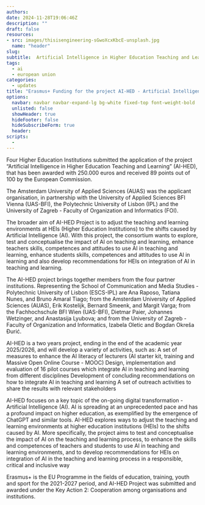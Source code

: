 ```yaml
---
authors:
date: 2024-11-28T19:06:46Z
description: ""
draft: false
resources: 
- src: images/thisisengineering-sGwoXcxKbcE-unsplash.jpg
  name: "header"
slug:
subtitle:  Artificial Intelligence in Higher Education Teaching and Learning
tags: 
  - ai
  - european union
categories: 
  - updates
title: "Erasmus+ Funding for the project AI-HED - Artificial Intelligence in Higher Education Teaching and Learning"
options:
  navbar: navbar navbar-expand-lg bg-white fixed-top font-weight-bold
  unlisted: false
  showHeader: true
  hideFooter: false
  hideSubscribeForm: true
  header:
scripts:
  -
---
```


Four Higher Education Institutions submitted the application of the project “Artificial Intelligence in Higher Education Teaching and Learning” (AI-HED), that has been awarded with 250.000 euros and received 89 points out of 100 by the European Commission. 
 
The Amsterdam University of Applied Sciences (AUAS) was the applicant organisation, in partnership with the University of Applied Sciences BFI Vienna (UAS-BFI), the Polytechnic University of Lisbon (IPL) and the University of Zagreb - Faculty of Organization and Informatics (FOI). 
 
The broader aim of AI-HED Project is to adjust the teaching and learning environments at HEIs (Higher Education Institutions) to the shifts caused by Artificial Intelligence (AI). With this project, the consortium wants to explore, test and conceptualise the impact of AI on teaching and learning, enhance teachers skills, competences and attitudes to use AI in teaching and learning, enhance students skills, competences and attitudes to use AI in learning and also develop recommendations for HEIs on integration of AI in teaching and learning. 
 
The AI-HED project brings together members from the four partner institutions. Representing the School of Communication and Media Studies - Polytechnic University of Lisbon (ESCS-IPL) are Ana Raposo, Tatiana Nunes, and Bruno Amaral Tiago; from the Amsterdam University of Applied Sciences (AUAS), Erik Kostelijk, Bernard Smeenk, and Margit Varga; from the Fachhochschule BFI Wien (UAS-BFI), Dietmar Paier, Johannes Wetzinger, and Anastasija Lyubova; and from the University of Zagreb - Faculty of Organization and Informatics, Izabela Oletic and Bogdan Okreša Đurić.


AI-HED is a two years project, ending in the end of the academic year 2025/2026, and will develop a variety of activities, such as: 
A set of measures to enhance the AI literacy of lecturers (AI starter kit, training and Massive Open Online Course - MOOC) 
Design, implementation and evaluation of 16 pilot courses which integrate AI in teaching and learning from different disciplines 
Development of concluding recommendations on how to integrate AI in teaching and learning 
A set of outreach activities to share the results with relevant stakeholders 
 
AI-HED focuses on a key topic of the on-going digital transformation - Artificial Intelligence (AI). AI is spreading at an unprecedented pace and has a profound impact on higher education, as exemplified by the emergence of ChatGPT and similar tools. AI-HED explores ways to adjust the teaching and learning environments at higher education institutions (HEIs) to the shifts caused by AI. More specifically, the project aims to test and conceptualise the impact of AI on the teaching and learning 
process, to enhance the skills and competences of teachers and students to use AI in teaching and learning environments, and to develop recommendations for HEIs on integration of AI in the teaching and learning process in a responsible, critical and inclusive way 
 
Erasmus+ is the EU Programme in the fields of education, training, youth and sport for the 2021-2027 period, and AI-HED Project was submitted and awarded under the Key Action 2: Cooperation among organisations and institutions. 
 
